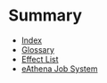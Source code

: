 # Summary

- [Index](index.md)
- [Glossary](glossary.md)
- [Effect List](effect_list.md)
- [eAthena Job System](ea_job_system.md)
